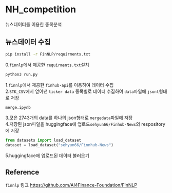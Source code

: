 # NH_competition

뉴스데이터를 이용한 종목분석

## 뉴스데이터 수집
```bash
pip install -r FinNLP/requirments.txt
```
0.`finnlp`에서 제공한 `requirments.txt`설치
```bash
python3 run.py
```
1.`finnlp`에서 제공한 `finhub-api`를 이용하여 데이터 수집 <br/>
2.`STK_CSV`에서 얻어낸 `ticker data` 종목별로 데이터 수집하여 `data`파일에 `jsonl`형태로 저장<br/>
```bash
merge.ipynb
```
3.모은 2743개의 data를 하나의 json형태로 `mergedata`파일에 저장<br/>
4.저장된 json파일을 huggingface에 업로드`sehyun66/Finhub-News`의 respository에 저장<br/>
```python
from datasets import load_dataset
dataset = load_dataset("sehyun66/Finnhub-News")
```
5.huggingface에 업로드된 데이터 불러오기<br/>

## Reference
`finnlp` 링크 https://github.com/AI4Finance-Foundation/FinNLP
